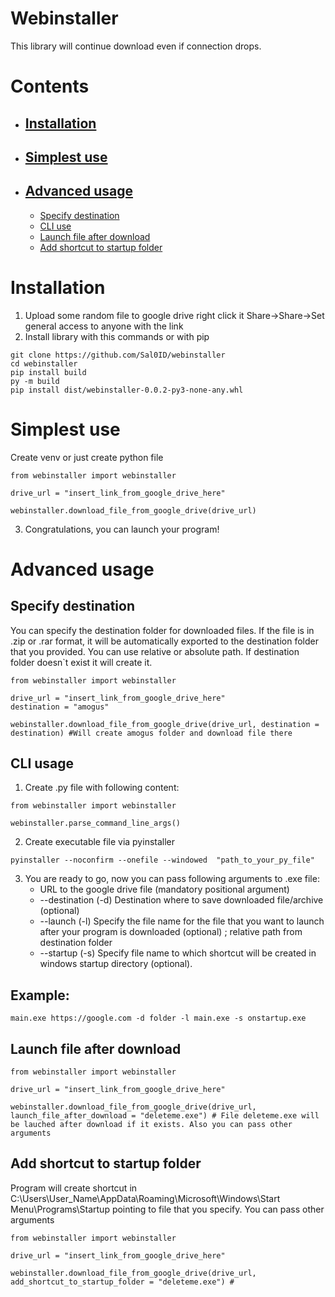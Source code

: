 # Webinstaller
This library will continue download even if connection drops.
# Contents
- ## [Installation](https://github.com/Sal0ID/webinstaller#installation-1)
- ## [Simplest use](https://github.com/Sal0ID/webinstaller#simplest-use-1)
- ## [Advanced usage](https://github.com/Sal0ID/webinstaller/blob/main/README.md#advanced-usage-1)
  - [Specify destination](https://github.com/Sal0ID/webinstaller/blob/main/README.md#specify-destination)
  - [CLI use](https://github.com/Sal0ID/webinstaller/blob/main/README.md#cli-usage)
  - [Launch file after download](https://github.com/Sal0ID/webinstaller/blob/main/README.md#launch-file-after-download)
  - [Add shortcut to startup folder](https://github.com/Sal0ID/webinstaller/blob/main/README.md#add-shortcut-to-startup-folder)
 
# Installation
1. Upload some random file to google drive right click it Share->Share->Set general access to anyone with the link
2. Install library with this commands or with pip
 ```
git clone https://github.com/Sal0ID/webinstaller
cd webinstaller
pip install build
py -m build
pip install dist/webinstaller-0.0.2-py3-none-any.whl
 ```
# Simplest use
Create venv or just create python file
```
from webinstaller import webinstaller

drive_url = "insert_link_from_google_drive_here"

webinstaller.download_file_from_google_drive(drive_url)
```
3. Congratulations, you can launch your program!
# Advanced usage
## Specify destination
You can specify the destination folder for downloaded files. If the file is in .zip or .rar format, it will be automatically exported to the destination folder that you provided. You can use relative or absolute path. If destination folder doesn`t exist it will create it.

```
from webinstaller import webinstaller

drive_url = "insert_link_from_google_drive_here"
destination = "amogus" 

webinstaller.download_file_from_google_drive(drive_url, destination = destination) #Will create amogus folder and download file there
```
## CLI usage
1. Create .py file with following content:
```
from webinstaller import webinstaller

webinstaller.parse_command_line_args()
```
2. Create executable file via pyinstaller
```
pyinstaller --noconfirm --onefile --windowed  "path_to_your_py_file"
```
3. You are ready to go, now you can pass following arguments to .exe file:
   - URL to the google drive file (mandatory positional argument)
   - --destination (-d) Destination where to save downloaded file/archive (optional)
   - --launch (-l) Specify the file name for the file that you want to launch after your program is downloaded (optional) ; relative path from destination folder
   - --startup (-s) Specify file name to which shortcut will be created in windows startup directory (optional).  
## **Example:**
```
main.exe https://google.com -d folder -l main.exe -s onstartup.exe
```
## Launch file after download
```
from webinstaller import webinstaller

drive_url = "insert_link_from_google_drive_here"

webinstaller.download_file_from_google_drive(drive_url, launch_file_after_download = "deleteme.exe") # File deleteme.exe will be lauched after download if it exists. Also you can pass other arguments
```
## Add shortcut to startup folder
Program will create shortcut in C:\Users\User_Name\AppData\Roaming\Microsoft\Windows\Start Menu\Programs\Startup pointing to file that you specify. You can pass other arguments
```
from webinstaller import webinstaller

drive_url = "insert_link_from_google_drive_here"

webinstaller.download_file_from_google_drive(drive_url, add_shortcut_to_startup_folder = "deleteme.exe") # 
```

